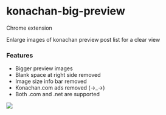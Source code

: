# konachan-big-preview

Chrome extension

Enlarge images of konachan preview post list for a clear view

### Features
- Bigger preview images
- Blank space at right side removed
- Image size info bar removed
- Konachan.com ads removed (→_→)
- Both .com and .net are supported

<img src="http://i2.bvimg.com/683126/1c6c7b5353cb9e34.jpg?x=1"/>

